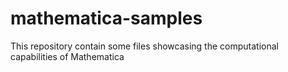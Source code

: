 # mathematica-samples
This repository contain some files showcasing the computational capabilities of Mathematica
